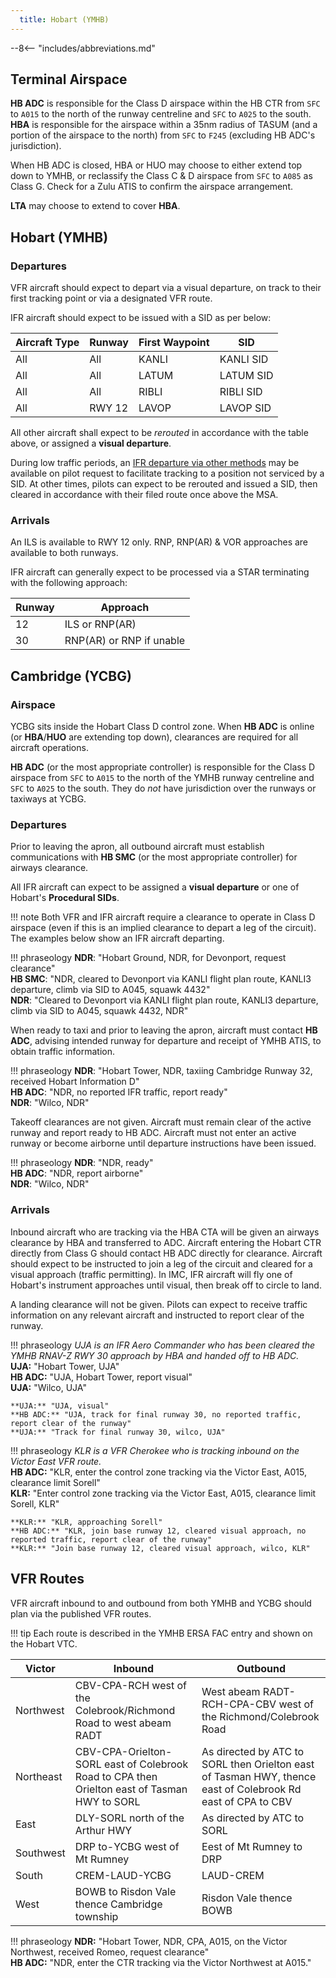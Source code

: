 ```yaml
---
  title: Hobart (YMHB)
---
```


--8<-- "includes/abbreviations.md"

## Terminal Airspace
**HB ADC** is responsible for the Class D airspace within the HB CTR from `SFC` to `A015` to the north of the runway centreline and `SFC` to `A025` to the south. **HBA** is responsible for the airspace within a 35nm radius of TASUM (and a portion of the airspace to the north) from `SFC` to `F245` (excluding HB ADC's jurisdiction).

When HB ADC is closed, HBA or HUO may choose to either extend top down to YMHB, or reclassify the Class C & D airspace from `SFC` to `A085` as Class G. Check for a Zulu ATIS to confirm the airspace arrangement.

**LTA** may choose to extend to cover **HBA**.

## Hobart (YMHB)
### Departures
VFR aircraft should expect to depart via a visual departure, on track to their first tracking point or via a designated VFR route.

IFR aircraft should expect to be issued with a SID as per below:

| Aircraft Type | Runway | First Waypoint | SID |
| --- | --- | --- | --- |
| All | All | KANLI | KANLI SID |
| All | All | LATUM | LATUM SID |
| All | All | RIBLI | RIBLI SID |
| All | RWY 12 | LAVOP | LAVOP SID |

All other aircraft shall expect to be *rerouted* in accordance with the table above, or assigned a **visual departure**.

During low traffic periods, an [IFR departure via other methods](../../navigation/ifrdepartures.md#other-departure-methods) may be available on pilot request to facilitate tracking to a position not serviced by a SID. At other times, pilots can expect to be rerouted and issued a SID, then cleared in accordance with their filed route once above the MSA.

### Arrivals
An ILS is available to RWY 12 only. RNP, RNP(AR) & VOR approaches are available to both runways.

IFR aircraft can generally expect to be processed via a STAR terminating with the following approach:

| Runway | Approach |
| --- | --- |
| 12 | ILS or RNP(AR) |
| 30 | RNP(AR) or RNP if unable |

## Cambridge (YCBG)
### Airspace
YCBG sits inside the Hobart Class D control zone. When **HB ADC** is online (or **HBA**/**HUO** are extending top down), clearances are required for all aircraft operations.

**HB ADC** (or the most appropriate controller) is responsible for the Class D airspace from `SFC` to `A015` to the north of the YMHB runway centreline and `SFC` to `A025` to the south. They do *not* have jurisdiction over the runways or taxiways at YCBG.

### Departures
Prior to leaving the apron, all outbound aircraft must establish communications with **HB SMC** (or the most appropriate controller) for airways clearance.  

All IFR aircraft can expect to be assigned a **visual departure** or one of Hobart's **Procedural SIDs**.

!!! note
    Both VFR and IFR aircraft require a clearance to operate in Class D airspace (even if this is an implied clearance to depart a leg of the circuit).  The examples below show an IFR aircraft departing.

!!! phraseology
    **NDR**: "Hobart Ground, NDR, for Devonport, request clearance"  
    **HB SMC**: "NDR, cleared to Devonport via KANLI flight plan route, KANLI3 departure, climb via SID to A045, squawk 4432"  
    **NDR**: "Cleared to Devonport via KANLI flight plan route, KANLI3 departure, climb via SID to A045, squawk 4432, NDR"

When ready to taxi and prior to leaving the apron, aircraft must contact **HB ADC**, advising intended runway for departure and receipt of YMHB ATIS, to obtain traffic information.

!!! phraseology
    **NDR**: "Hobart Tower, NDR, taxiing Cambridge Runway 32, received Hobart Information D"  
    **HB ADC**: "NDR, no reported IFR traffic, report ready"  
    **NDR**: "Wilco, NDR"

Takeoff clearances are not given. Aircraft must remain clear of the active runway and report ready to HB ADC. Aircraft must not enter an active runway or become airborne until departure instructions have been issued.

!!! phraseology
    **NDR**: "NDR, ready"  
    **HB ADC**: "NDR, report airborne"  
    **NDR**: "Wilco, NDR"

### Arrivals
Inbound aircraft who are tracking via the HBA CTA will be given an airways clearance by HBA and transferred to ADC. Aircraft entering the Hobart CTR directly from Class G should contact HB ADC directly for clearance. Aircraft should expect to be instructed to join a leg of the circuit and cleared for a visual approach (traffic permitting).  In IMC, IFR aircraft will fly one of Hobart's instrument approaches until visual, then break off to circle to land.

A landing clearance will not be given. Pilots can expect to receive traffic information on any relevant aircraft and instructed to report clear of the runway.

!!! phraseology
    *UJA is an IFR Aero Commander who has been cleared the YMHB RNAV-Z RWY 30 approach by HBA and handed off to HB ADC.*  
    **UJA:** "Hobart Tower, UJA"  
    **HB ADC:** "UJA, Hobart Tower, report visual"  
    **UJA:** "Wilco, UJA"  

    **UJA:** "UJA, visual"  
    **HB ADC:** "UJA, track for final runway 30, no reported traffic, report clear of the runway"  
    **UJA:** "Track for final runway 30, wilco, UJA"

!!! phraseology
    *KLR is a VFR Cherokee who is tracking inbound on the Victor East VFR route.*  
    **HB ADC:** "KLR, enter the control zone tracking via the Victor East, A015, clearance limit Sorell"  
    **KLR:** "Enter control zone tracking via the Victor East, A015, clearance limit Sorell, KLR"  

    **KLR:** "KLR, approaching Sorell"  
    **HB ADC:** "KLR, join base runway 12, cleared visual approach, no reported traffic, report clear of the runway"  
    **KLR:** "Join base runway 12, cleared visual approach, wilco, KLR"

## VFR Routes
VFR aircraft inbound to and outbound from both YMHB and YCBG should plan via the published VFR routes.

!!! tip
    Each route is described in the YMHB ERSA FAC entry and shown on the Hobart VTC.

| Victor    | Inbound       | Outbound        | 
| --------- | -------------- | ---------------- | 
| Northwest |  CBV-CPA-RCH west of the Colebrook/Richmond Road to west abeam RADT  | West abeam RADT-RCH-CPA-CBV west of the Richmond/Colebrook Road    | 
| Northeast |  CBV-CPA-Orielton-SORL east of Colebrook Road to CPA then Orielton east of Tasman HWY to SORL |  As directed by ATC to SORL then Orielton east of Tasman HWY, thence east of Colebrook Rd east of CPA to CBV   | 
| East      |  DLY-SORL north of the Arthur HWY        |  As directed by ATC to SORL   | 
| Southwest |  DRP to-YCBG west of Mt Rumney        |  Eest of Mt Rumney to DRP        | 
| South     |  CREM-LAUD-YCBG            |  LAUD-CREM          | 
| West      |  BOWB to Risdon Vale thence Cambridge township   |  Risdon Vale thence BOWB | 

!!! phraseology
    **NDR:** "Hobart Tower, NDR, CPA, A015, on the Victor Northwest, received Romeo, request clearance"  
    **HB ADC:** "NDR, enter the CTR tracking via the Victor Northwest at A015."